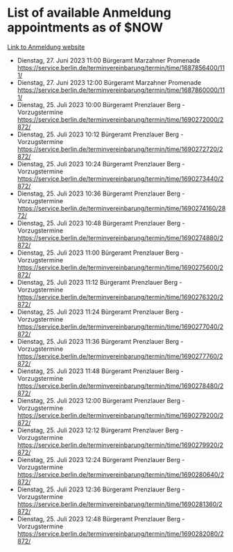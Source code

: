 # List of available Anmeldung appointments as of $NOW
[Link to Anmeldung website](https://service.berlin.de/terminvereinbarung/termin/tag.php?termin=1&anliegen[]=120686&dienstleisterlist=122210,122217,327316,122219,327312,122227,327314,122231,327346,122243,327348,122254,122252,329742,122260,329745,122262,329748,122271,327278,122273,327274,122277,327276,330436,122280,327294,122282,327290,122284,327292,122291,327270,122285,327266,122286,327264,122296,327268,150230,329760,122297,327286,122294,327284,122312,329763,122314,329775,122304,327330,122311,327334,122309,327332,317869,122281,327352,122279,329772,122283,122276,327324,122274,327326,122267,329766,122246,327318,122251,327320,122257,327322,122208,327298,122226,327300&herkunft=http%3A%2F%2Fservice.berlin.de%2Fdienstleistung%2F120686%2F)
- Dienstag, 27. Juni 2023 11:00 Bürgeramt Marzahner Promenade https://service.berlin.de/terminvereinbarung/termin/time/1687856400/111/
- Dienstag, 27. Juni 2023 12:00 Bürgeramt Marzahner Promenade https://service.berlin.de/terminvereinbarung/termin/time/1687860000/111/
- Dienstag, 25. Juli 2023 10:00 Bürgeramt Prenzlauer Berg - Vorzugstermine https://service.berlin.de/terminvereinbarung/termin/time/1690272000/2872/
- Dienstag, 25. Juli 2023 10:12 Bürgeramt Prenzlauer Berg - Vorzugstermine https://service.berlin.de/terminvereinbarung/termin/time/1690272720/2872/
- Dienstag, 25. Juli 2023 10:24 Bürgeramt Prenzlauer Berg - Vorzugstermine https://service.berlin.de/terminvereinbarung/termin/time/1690273440/2872/
- Dienstag, 25. Juli 2023 10:36 Bürgeramt Prenzlauer Berg - Vorzugstermine https://service.berlin.de/terminvereinbarung/termin/time/1690274160/2872/
- Dienstag, 25. Juli 2023 10:48 Bürgeramt Prenzlauer Berg - Vorzugstermine https://service.berlin.de/terminvereinbarung/termin/time/1690274880/2872/
- Dienstag, 25. Juli 2023 11:00 Bürgeramt Prenzlauer Berg - Vorzugstermine https://service.berlin.de/terminvereinbarung/termin/time/1690275600/2872/
- Dienstag, 25. Juli 2023 11:12 Bürgeramt Prenzlauer Berg - Vorzugstermine https://service.berlin.de/terminvereinbarung/termin/time/1690276320/2872/
- Dienstag, 25. Juli 2023 11:24 Bürgeramt Prenzlauer Berg - Vorzugstermine https://service.berlin.de/terminvereinbarung/termin/time/1690277040/2872/
- Dienstag, 25. Juli 2023 11:36 Bürgeramt Prenzlauer Berg - Vorzugstermine https://service.berlin.de/terminvereinbarung/termin/time/1690277760/2872/
- Dienstag, 25. Juli 2023 11:48 Bürgeramt Prenzlauer Berg - Vorzugstermine https://service.berlin.de/terminvereinbarung/termin/time/1690278480/2872/
- Dienstag, 25. Juli 2023 12:00 Bürgeramt Prenzlauer Berg - Vorzugstermine https://service.berlin.de/terminvereinbarung/termin/time/1690279200/2872/
- Dienstag, 25. Juli 2023 12:12 Bürgeramt Prenzlauer Berg - Vorzugstermine https://service.berlin.de/terminvereinbarung/termin/time/1690279920/2872/
- Dienstag, 25. Juli 2023 12:24 Bürgeramt Prenzlauer Berg - Vorzugstermine https://service.berlin.de/terminvereinbarung/termin/time/1690280640/2872/
- Dienstag, 25. Juli 2023 12:36 Bürgeramt Prenzlauer Berg - Vorzugstermine https://service.berlin.de/terminvereinbarung/termin/time/1690281360/2872/
- Dienstag, 25. Juli 2023 12:48 Bürgeramt Prenzlauer Berg - Vorzugstermine https://service.berlin.de/terminvereinbarung/termin/time/1690282080/2872/
